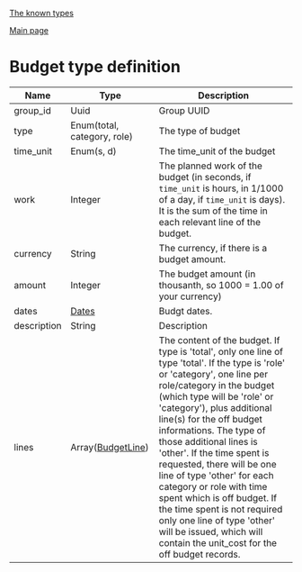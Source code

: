 
[The known types](./README.md)

[Main page](../README.md)

# Budget type definition

Name    |   Type  |  Description
--------|---------|-------------
group_id | Uuid | Group UUID
type | Enum(total, category, role) | The type of budget
time_unit | Enum(s, d) | The time_unit of the budget
work | Integer | The planned work of the budget (in seconds, if `time_unit` is hours, in 1/1000 of a day, if `time_unit` is days). It is the sum of the time in each relevant line of the budget.
currency | String | The currency, if there is a budget amount.
amount | Integer | The budget amount (in thousanth, so 1000 = 1.00 of your currency)
dates | [Dates](../types/Dates.md) | Budgt dates.
description | String | Description
lines | Array([BudgetLine](../types/BudgetLine.md)) | The content of the budget. If type is 'total', only one line of type 'total'. If the type is 'role' or 'category', one line per role/category in the budget (which type will be 'role' or 'category'), plus additional line(s) for the off budget informations. The type of those additional lines is 'other'. If the time spent is requested, there will be one line of type 'other' for each category or role with time spent which is off budget. If the time spent is not required only one line of type 'other' will be issued, which will contain the unit_cost for the off budget records.



